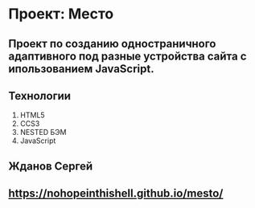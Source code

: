 # Проект: Место

## Проект по созданию одностраничного адаптивного под разные устройства сайта c ипользованием JavaScript.

## Технологии
1. HTML5
2. CCS3
3. NESTED БЭМ
4. JavaScript

## Жданов Сергей

## https://nohopeinthishell.github.io/mesto/

